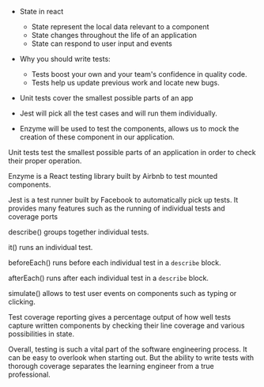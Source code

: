 - State in react
  - State represent the local data relevant to a component
  - State changes throughout the life of an application
  - State can respond to user input and events

- Why you should write tests:
  - Tests boost your own and your team's confidence in quality code.
  - Tests help us update previous work and locate new bugs.

- Unit tests cover the smallest possible parts of an app
- Jest will pick all the test cases and will run them individually.
- Enzyme will be used to test the components, allows us to mock the creation of these component in our application.


Unit tests test the smallest possible parts of an application in order to check their proper operation.

Enzyme is a React testing library built by Airbnb to test mounted components.

Jest is a test runner built by Facebook to automatically pick up tests. It provides many features such as the running of individual tests and coverage ports

describe() groups together individual tests.

it() runs an individual test.

beforeEach() runs before each individual test in a `describe` block.

afterEach() runs after each individual test in a `describe` block.

simulate() allows to test user events on components such as typing or clicking.

Test coverage reporting gives a percentage output of how well tests capture written components by checking their line coverage and various possibilities in state.

Overall, testing is such a vital part of the software engineering process. It can be easy to overlook when starting out. But the ability to write tests with thorough coverage separates the learning engineer from a true professional.
